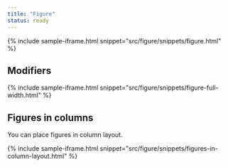 ```yaml
---
title: "Figure"
status: ready
---
```


{% include sample-iframe.html snippet="src/figure/snippets/figure.html" %}


## Modifiers

{% include sample-iframe.html snippet="src/figure/snippets/figure-full-width.html" %}

## Figures in columns

You can place figures in column layout.

{% include sample-iframe.html snippet="src/figure/snippets/figures-in-column-layout.html" %}

